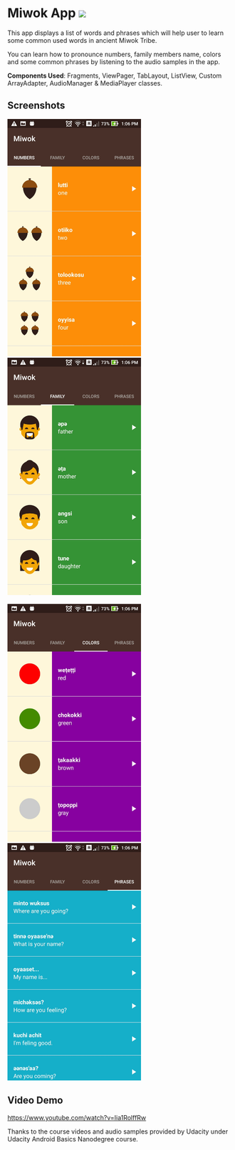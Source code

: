 Miwok App  <img src= "app/src/main/res/mipmap-hdpi/ic_launcher.png">
===================================

This app displays a list of words and phrases which will help user to learn some common used words in ancient Miwok Tribe.

You can learn how to pronounce numbers, family members name, colors and some common phrases by listening to the audio samples in the app.

<b>Components Used</b>: Fragments, ViewPager, TabLayout, ListView, Custom ArrayAdapter, AudioManager & MediaPlayer classes.

Screenshots
------------
<img src="screenshots/1.jpg" width="300"> &nbsp;&nbsp;&nbsp;&nbsp; <img src="screenshots/2.jpg" width="300"> </br></br>
<img src="screenshots/3.jpg" width="300"> &nbsp;&nbsp;&nbsp;&nbsp;<img src="screenshots/4.jpg" width="300">

Video Demo
---------------
https://www.youtube.com/watch?v=Iia1RolffRw


Thanks to the course videos and audio samples provided by Udacity under Udacity Android Basics Nanodegree course.


